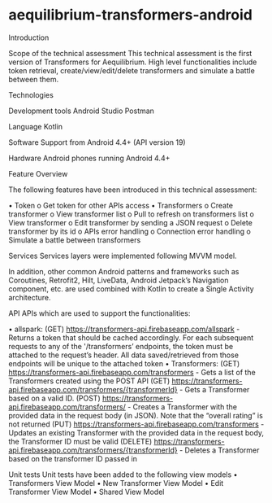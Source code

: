 # aequilibrium-transformers-android

Introduction

Scope of the technical assessment
This technical assessment is the first version of Transformers for Aequilibrium. High level functionalities include token retrieval, create/view/edit/delete transformers and simulate a battle between them.

Technologies

Development tools
Android Studio
Postman

Language
Kotlin

Software
Support from Android 4.4+ (API version 19)

Hardware
Android phones running Android 4.4+



Feature Overview

The following features have been introduced in this technical assessment:

•	Token
o	Get token for other APIs access
•	Transformers
o	Create transformer
o	View transformer list
o	Pull to refresh on transformers list
o	View transformer
o	Edit transformer by sending a JSON request
o	Delete transformer by its id
o	APIs error handling
o	Connection error handling
o	Simulate a battle between transformers



Services
Services layers were implemented following MVVM model.

 
In addition, other common Android patterns and frameworks such as Coroutines, Retrofit2, Hilt, LiveData, Android Jetpack’s Navigation component, etc. are used combined with Kotlin to create a Single Activity architecture.



API
APIs which are used to support the functionalities:

•	allspark:
  (GET) https://transformers-api.firebaseapp.com/allspark - Returns a token that should be cached accordingly. For each subsequent requests to any of the '/transformers’ endpoints, the token must be attached to the request’s header. All data saved/retrieved from those endpoints will be unique to the attached token
•	Transformers:
  (GET) https://transformers-api.firebaseapp.com/transformers - Gets a list of the Transformers created using the POST API
  (GET) https://transformers-api.firebaseapp.com/transformers/{transformerId} - Gets a Transformer based on a valid ID.
  (POST) https://transformers-api.firebaseapp.com/transformers/ - Creates a Transformer with the provided data in the request body (in JSON). Note that the “overall rating” is not returned
  (PUT) https://transformers-api.firebaseapp.com/transformers - Updates an existing Transformer with the provided data in the request body, the Transformer ID must be valid
  (DELETE) https://transformers-api.firebaseapp.com/transformers/{transformerId} - Deletes a Transformer based on the transformer ID passed in



Unit tests
Unit tests have been added to the following view models
•	Transformers View Model
•	New Transformer View Model
•	Edit Transformer View Model
•	Shared View Model
